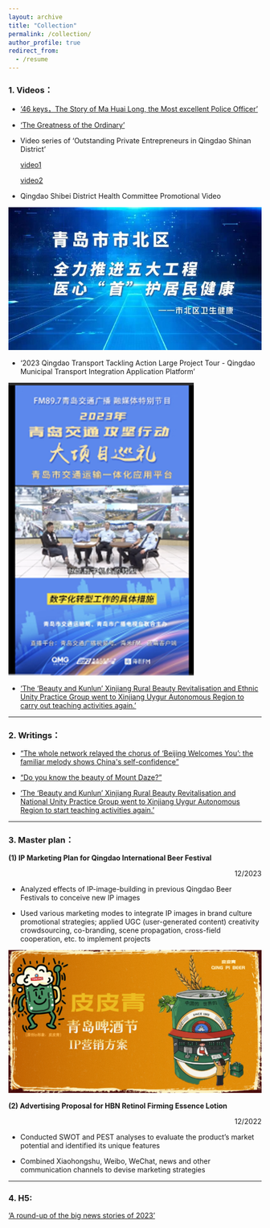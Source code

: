 ```yaml
---
layout: archive
title: "Collection"
permalink: /collection/
author_profile: true
redirect_from:
  - /resume
---
```



### 1. Videos：
- [‘46 keys，The Story of Ma Huai Long, the Most excellent Police Officer’](https://mp.weixin.qq.com/s/72ckSHyqZY31UkGtyTQpyw)

-	[‘The Greatness of the Ordinary’](https://mp.weixin.qq.com/s/pSbdC8gOaIwUFjfUXB_1Dw)

-	Video series of ‘Outstanding Private Entrepreneurs in Qingdao Shinan District’

    [video1](https://mp.weixin.qq.com/s/Qr8xKiJNjwKtp6m7FEukdg)

    [video2](https://mp.weixin.qq.com/s/H5n6i3baEHE96SoRaxL2YA)

-	 Qingdao Shibei District Health Committee Promotional Video

![promotional_image](../images/promotional_image.jpg)
 
-	 ‘2023 Qingdao Transport Tackling Action Large Project Tour - Qingdao Municipal Transport Integration Application Platform’

![Qingdao_transportation](../images/Qingdao_transportation.png)
 
-	[‘The ‘Beauty and Kunlun’ Xinjiang Rural Beauty Revitalisation and Ethnic Unity Practice Group went to Xinjiang Uygur Autonomous Region to carry out teaching activities again.’](https://article.xuexi.cn/articles/index.html?art_id=13604879192180217823&item_id=13604879192180217823&cdn=https%3A%2F%2Fregion-shandong-resource&study_style_id=video_default&pid=&ptype=-1&source=share&share_to=wx_single)

---

### 2. Writings：
-	[“The whole network relayed the chorus of ‘Beijing Welcomes You’: the familiar melody shows China's self-confidence”](https://mp.weixin.qq.com/s/6sON2kfBzznNHE7gB0aTTg)

-	[“Do you know the beauty of Mount Daze?”](https://mp.weixin.qq.com/s/GSck1Lutm-LFboXds2RZ9w)

-	[‘The ‘Beauty and Kunlun’ Xinjiang Rural Beauty Revitalisation and National Unity Practice Group went to Xinjiang Uygur Autonomous Region to start teaching activities again.’](https://www.guanhai.com.cn/p/269715.html)

---

### 3. Master plan：

**(1) IP Marketing Plan for Qingdao International Beer Festival**
  
<p align="right">12/2023</p>
    
-	Analyzed effects of IP-image-building in previous Qingdao Beer Festivals to conceive new IP images
    
-	Used various marketing modes to integrate IP images in brand culture promotional strategies; applied UGC (user-generated content) creativity crowdsourcing, co-branding, scene propagation, cross-field cooperation, etc. to implement projects  
    
![Qingdao_Beer_Festival](../images/Qingdao_Beer_Festival.png)


**(2) Advertising Proposal for HBN Retinol Firming Essence Lotion**
  
<p align="right">12/2022</p>
    
-	Conducted SWOT and PEST analyses to evaluate the product’s market potential and identified its unique features
    
-	Combined Xiaohongshu, Weibo, WeChat, news and other communication channels to devise marketing strategies

---
    
### 4. H5:

[‘A round-up of the big news stories of 2023’](https://www.mugeda.com/client/content_preview.html?id=c975b5b2)
